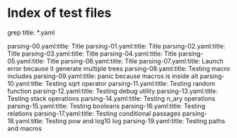 # Index of test files

grep title: *.yaml

parsing-00.yaml:title: Title
parsing-01.yaml:title: Title
parsing-02.yaml:title: Title
parsing-03.yaml:title: Title
parsing-04.yaml:title: Title
parsing-05.yaml:title: Title
parsing-06.yaml:title: Title
parsing-07.yaml:title: Launch error because it generate multiple trees
parsing-08.yaml:title: Testing macro includes
parsing-09.yaml:title: panic because macros is inside alt
parsing-10.yaml:title: Testing sqrt operator
parsing-11.yaml:title: Testing random function
parsing-12.yaml:title: Testing debug utility
parsing-13.yaml:title: Testing stack operations
parsing-14.yaml:title: Testing n\_ary operations
parsing-15.yaml:title: Testing booleans
parsing-16.yaml:title: Testing relations
parsing-17.yaml:title: Testing conditional passages
parsing-18.yaml:title: Testing pow and log10 log
parsing-19.yaml:title: Testing paths and macros
